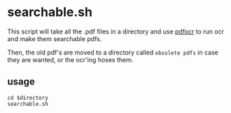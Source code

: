 # searchable.sh

This script will take all the .pdf files in a directory and use
[pdfocr](http://github.com/gkovacs/pdfocr) to run ocr and make them
searchable pdfs.

Then, the old pdf's are moved to a directory called `obsolete pdfs` in case they are wanted, or the ocr'ing hoses them.

## usage

    cd $directory
	searchable.sh
